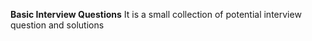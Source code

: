 **Basic Interview Questions**
It is a small collection of potential interview question and solutions
